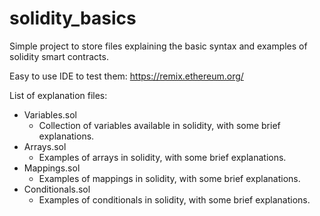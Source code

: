 # solidity_basics

Simple project to store files explaining the basic syntax and examples of solidity smart contracts.

Easy to use IDE to test them: https://remix.ethereum.org/

List of explanation files:
* Variables.sol
  * Collection of variables available in solidity, with some brief explanations.
* Arrays.sol
  * Examples of arrays in solidity, with some brief explanations.
* Mappings.sol
  * Examples of mappings in solidity, with some brief explanations.
* Conditionals.sol
   * Examples of conditionals in solidity, with some brief explanations.
